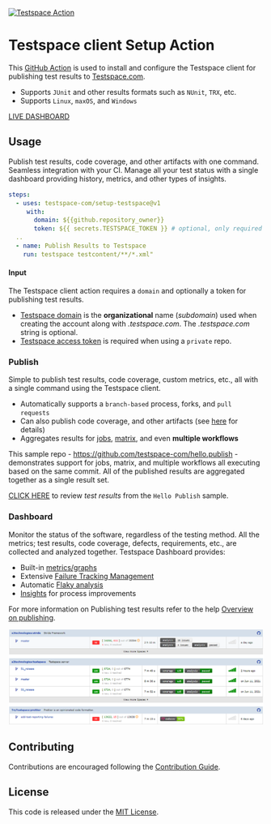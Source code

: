 
[![Testspace Action](https://github.com/testspace-com/setup-testspace/actions/workflows/ci.yml/badge.svg)](https://github.com/testspace-com/setup-testspace/actions/workflows/ci.yml) 


# Testspace client Setup Action
This [GitHub Action](https://github.com/features/actions) is used to install and configure the Testspace client for publishing test results to [Testspace.com](https://github.com/marketplace/testspace-com). 

- Supports `JUnit` and other results formats such as `NUnit`, `TRX`, etc.
- Supports `Linux`, `maxOS`, and `Windows`

[LIVE DASHBOARD](https://demo.testspace.com)

## Usage
Publish test results, code coverage, and other artifacts with one command. Seamless integration with your CI. Manage all your test status with a single dashboard providing history, metrics, and other types of insights. 

 ```yml
 steps:
   - uses: testspace-com/setup-testspace@v1
      with:
        domain: ${{github.repository_owner}}
        token: ${{ secrets.TESTSPACE_TOKEN }} # optional, only required for private repos
   ..
   - name: Publish Results to Testspace
     run: testspace testcontent/**/*.xml"
```

#### Input
The Testspace client action requires a `domain` and optionally a token for publishing test results.

* [Testspace domain](https://help.testspace.com/docs/dashboard/admin-signup) is the **organizational** name (*subdomain*) used when creating the account along with *.testspace.com*. The *.testspace.com* string is optional. 
* [Testspace access token](https://help.testspace.com/docs/dashboard/admin-user#account) is required when using a `private` repo. 

### Publish
Simple to publish test results, code coverage, custom metrics, etc., all with a single command using the Testspace client. 

- Automatically supports a `branch-based` process, forks, and `pull requests`
- Can also publish code coverage, and other artifacts (see [here](https://help.testspace.com/publish/push-data-results#file-content) for details)
- Aggregates results for [jobs](https://docs.github.com/en/actions/reference/workflow-syntax-for-github-actions#jobs), [matrix](https://docs.github.com/en/actions/reference/workflow-syntax-for-github-actions#jobsjob_idstrategy), and even **multiple workflows**

This sample repo - https://github.com/testspace-com/hello.publish - demonstrates support for jobs, matrix, and multiple workflows all executing based on the same commit. All of the published results are aggregated together as a single result set.

[CLICK HERE](http://testspace-com.testspace.com/projects/testspace-com:hello.publish/spaces/main) to review *test results* from the `Hello Publish` sample. 

### Dashboard
Monitor the status of the software, regardless of the testing method. All the metrics; test results, code coverage, defects, requirements, etc., are collected and analyzed together. Testspace Dashboard provides:

* Built-in [metrics/graphs](https://help.testspace.com/dashboard/space-metrics)
* Extensive [Failure Tracking Management](https://help.testspace.com/dashboard/space-results#test-failures)
* Automatic [Flaky analysis](https://help.testspace.com/dashboard/space-results#filtering)
* [Insights](https://help.testspace.com/dashboard/project-insights) for process improvements

For more information on Publishing test results refer to the help [Overview on publishing](http://help.testspace.com/publish/overview). 

![Dashboard](./docs/images/publish.dashboard.png "Dashboard")


## Contributing 
Contributions are encouraged following the [Contribution Guide](CONTRIBUTING.md).


## License
This code is released under the [MIT License](LICENSE). 

